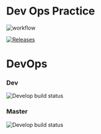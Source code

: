 # Dev Ops Practice

![workflow](https://github.com/napierkhinds/Devops/actions/workflows/main.yml/badge.svg)

[![Releases](https://img.shields.io/github/release/napierkhinds/devops/all.svg?style=flat-square)](https://github.com/napierkhinds/devops/releases)

# DevOps

### Dev
![Develop build status ](https://img.shields.io/github/actions/workflow/status/napierkhinds/DevOps/main.yml?branch=Develop)

### Master
![Develop build status ](https://img.shields.io/github/actions/workflow/status/napierkhinds/DevOps/main.yml?branch=master)
